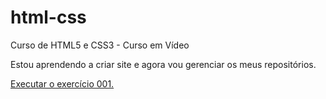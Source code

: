 # html-css
 Curso de HTML5 e CSS3 - Curso em Vídeo

 Estou aprendendo a criar site e agora vou gerenciar os meus repositórios.

 <a href="https://gucavalim.github.io/html-css/exercicios/ex001/index.html"> Executar o exercício 001.</a>
